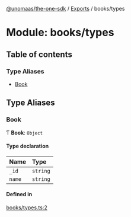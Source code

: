 [@unomaas/the-one-sdk](../README.md) / [Exports](../modules.md) / books/types

# Module: books/types

## Table of contents

### Type Aliases

- [Book](books_types.md#book)

## Type Aliases

### Book

Ƭ **Book**: `Object`

#### Type declaration

| Name | Type |
| :------ | :------ |
| `_id` | `string` |
| `name` | `string` |

#### Defined in

[books/types.ts:2](https://github.com/hatchways-community/99659d2d3c9f461e87d7a6dd57ac5dbe/blob/7e7948f/src/books/types.ts#L2)
